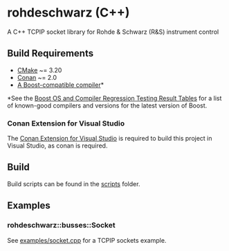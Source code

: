 # rohdeschwarz (C++)

A C++ TCPIP socket library for Rohde & Schwarz (R&S) instrument control

## Build Requirements

-   [CMake](https::/cmake.org) ~= 3.20
-   [Conan](https://conan.io) ~= 2.0
-   [A Boost-compatible compiler](https://www.boost.org/development/tests/develop/developer/summary.html)\*

\*See the [Boost OS and Compiler Regression Testing Result Tables](https://www.boost.org/development/tests/develop/developer/summary.html) for a list of known-good compilers and versions for the latest version of Boost.

### Conan Extension for Visual Studio

The [Conan Extension for Visual Studio](https://marketplace.visualstudio.com/items?itemName=conan-io.conan-vs-extension&ssr=false#review-details) is required to build this project in Visual Studio, as conan is required.

## Build

Build scripts can be found in the [scripts](./scripts) folder.

## Examples

### rohdeschwarz::busses::Socket

See [examples/socket.cpp](examples/socket.cpp) for a TCPIP sockets example.
